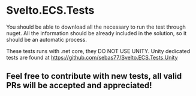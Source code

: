 # Svelto.ECS.Tests

You should be able to download all the necessary to run the test through nuget. All the information should be already included in the solution, so it should be an automatic process.

These tests runs with .net core, they DO NOT USE UNITY. Unity dedicated tests are found at https://github.com/sebas77/Svelto.ECS.Tests.Unity

## Feel free to contribute with new tests, all valid PRs will be accepted and appreciated!
